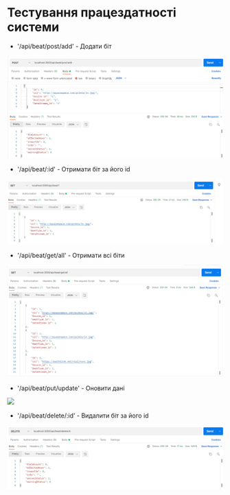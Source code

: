 # Тестування працездатності системи

- '/api/beat/post/add' - Додати біт

![](./add_beat.png)

- '/api/beat/:id' - Отримати біт за його id

![](./get_by_id.png)

- '/api/beat/get/all' - Отримати всі біти

![](./get_all.png)

- '/api/beat/put/update' - Оновити дані 

![](./update_beat.png)

- '/api/beat/delete/:id' - Видалити біт за його id

![](./delete_beat.png)
